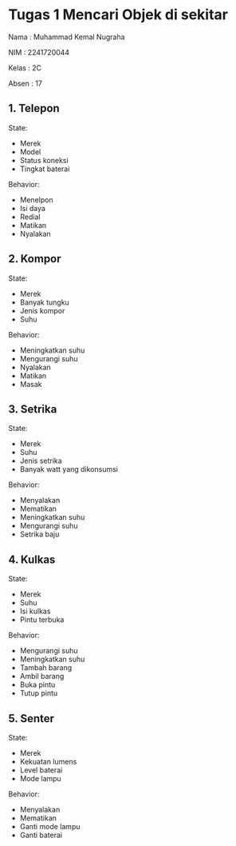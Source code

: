# Tugas 1 Mencari Objek di sekitar

Nama : Muhammad Kemal Nugraha

NIM : 2241720044

Kelas : 2C 

Absen : 17

## 1. Telepon
State:
- Merek
- Model
- Status koneksi 
- Tingkat baterai

Behavior:
- Menelpon
- Isi daya
- Redial
- Matikan
- Nyalakan
## 2. Kompor
State:
- Merek
- Banyak tungku
- Jenis kompor
- Suhu

Behavior:
- Meningkatkan suhu
- Mengurangi suhu
- Nyalakan
- Matikan
- Masak
## 3. Setrika
State:
- Merek 
- Suhu
- Jenis setrika
- Banyak watt yang dikonsumsi

Behavior:
- Menyalakan
- Mematikan
- Meningkatkan suhu
- Mengurangi suhu
- Setrika baju
## 4. Kulkas
State:
- Merek
- Suhu
- Isi kulkas 
- Pintu terbuka

Behavior:
- Mengurangi suhu
- Meningkatkan suhu
- Tambah barang
- Ambil barang 
- Buka pintu
- Tutup pintu 
## 5. Senter
State:
- Merek 
- Kekuatan lumens
- Level baterai 
- Mode lampu

Behavior: 
- Menyalakan
- Mematikan
- Ganti mode lampu
- Ganti baterai
